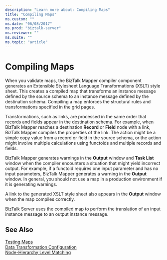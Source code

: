 ```yaml
---
description: "Learn more about: Compiling Maps"
title: "Compiling Maps"
ms.custom: ""
ms.date: "06/08/2017"
ms.prod: "biztalk-server"
ms.reviewer: ""
ms.suite: ""
ms.topic: "article"
---
```

# Compiling Maps
When you validate maps, the BizTalk Mapper compiler component generates an Extensible Stylesheet Language Transformations (XSLT) style sheet. This creates a compiled map that transforms an instance message defined by the source schema to an instance message defined by the destination schema. Compiling a map enforces the structural rules and transformations specified in the grid pages.  
  
 Transformations, such as links, are processed in the same order that records and fields appear in the destination schema. For example, when BizTalk Mapper reaches a destination **Record** or **Field** node with a link, BizTalk Mapper compiles the properties of the link. The action might be a simple copy value from a record or field in the source schema, or the action might involve multiple calculations using functoids and multiple records and fields.  
  
 BizTalk Mapper generates warnings in the **Output** window and **Task List** window when the compiler encounters a situation that might yield incorrect output. For example, if a functoid requires one input parameter and has no input parameters, BizTalk Mapper generates a warning in the **Output** window. In general, you should not use a map in a production environment if it is generating warnings.  
  
 A link to the generated XSLT style sheet also appears in the **Output** window when the map compiles correctly.  
  
 BizTalk Server uses the compiled map to perform the translation of an input instance message to an output instance message.  
  
## See Also  
 [Testing Maps](../core/testing-maps.md)   
 [Data Transformation Configuration](../core/data-transformation-configuration.md)   
 [Node-Hierarchy Level Matching](../core/node-hierarchy-level-matching.md)
